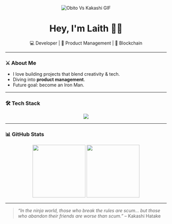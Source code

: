 <!-- Banner / GIF -->
<p align="center">
  <img src="https://github.com/user-attachments/assets/6e3e8ef4-566b-4298-b3aa-c7de17bd7a18" alt="Obito Vs Kakashi GIF"/>
</p>

<h1 align="center">Hey, I'm Laith 👋🏼</h1>
<p align="center">
  💻 Developer | 🎯 Product Management | 🔗 Blockchain
</p>

---

### ⚔️ About Me
- I love building projects that blend creativity & tech.
- Diving into **product management**.
- Future goal: become an Iron Man.

---

### 🛠️ Tech Stack
<p align="center">
  <img src="https://skillicons.dev/icons?i=js,ts,next,react,nodejs,python,github,git" />
</p>

---

### 📊 GitHub Stats
<p align="center">
  <img src="https://github-readme-stats.vercel.app/api?username=lth-elm&show_icons=true&theme=tokyonight" height="165"/>
  <img src="https://github-readme-stats.vercel.app/api/top-langs/?username=lth-elm&layout=compact&theme=tokyonight" height="165"/>
</p>

---

> *“In the ninja world, those who break the rules are scum… but those who abandon their friends are worse than scum.”* – Kakashi Hatake
